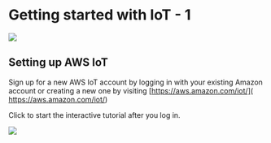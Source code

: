 Getting started with IoT - 1
=================

![](https://media.licdn.com/dms/image/C5112AQGJ64q5bETd2g/article-inline_image-shrink_1000_1488/0?e=2125267200&v=beta&t=JbnZ49wdquWHnWI5apbjc3XK_gn6DacMx4ipB_HQSQc)

## Setting up AWS IoT ##
Sign up for a new AWS IoT account by logging in with your existing Amazon account or creating a new one by visiting [https://aws.amazon.com/iot/]( https://aws.amazon.com/iot/)

Click to start the interactive tutorial after you log in.

![](https://console.aws.amazon.com/iot/)
